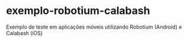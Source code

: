 exemplo-robotium-calabash
=========================

Exemplo de teste em aplicações móveis utilizando Robotium (Android) e Calabash (iOS)

